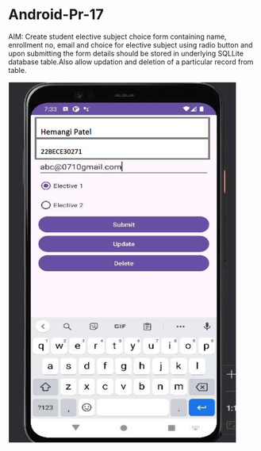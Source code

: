 # Android-Pr-17

AIM: Create student elective subject choice form containing name, enrollment no, email and choice for elective subject using radio button and upon submitting the form details should be stored in underlying SQLLite database table.Also allow updation and deletion of a particular record from table.

![](./ss1.png) 
